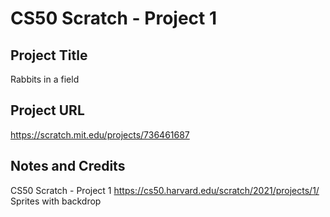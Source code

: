 # CS50 Scratch - Project 1
## Project Title
Rabbits in a field 
## Project URL
https://scratch.mit.edu/projects/736461687

## Notes and Credits
CS50 Scratch - Project 1
https://cs50.harvard.edu/scratch/2021/projects/1/
Sprites with backdrop